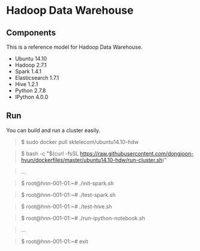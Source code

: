 Hadoop Data Warehouse
====================

Components
----------
This is a reference model for Hadoop Data Warehouse.

* Ubuntu 14.10
* Hadoop 2.7.1
* Spark 1.4.1
* Elasticsearch 1.7.1
* Hive 1.2.1
* Python 2.7.8
* IPython 4.0.0

Run
---
You can build and run a cluster easily.

> $ sudo docker pull sktelecom/ubuntu14.10-hdw

> $ bash -c "$(curl -fsSL https://raw.githubusercontent.com/dongjoon-hyun/dockerfiles/master/ubuntu14.10-hdw/run-cluster.sh)"

> ...

> $ root@hnn-001-01:~# ./init-spark.sh 

> $ root@hnn-001-01:~# ./test-spark.sh 

> $ root@hnn-001-01:~# ./test-hive.sh 

> $ root@hnn-001-01:~# ./run-ipython-notebook.sh

> ...

> $ root@hnn-001-01:~# exit
